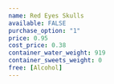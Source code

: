 ```yaml
---
name: Red Eyes Skulls
available: FALSE
purchase_option: "1"
price: 0.95
cost_price: 0.38
container_water_weight: 919
container_sweets_weight: 0
free: [Alcohol]
---
```

